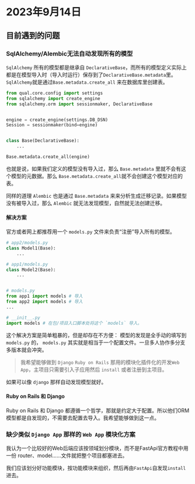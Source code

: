 # 2023年9月14日

## 目前遇到的问题

### SqlAlchemy/Alembic无法自动发现所有的模型

`SqlAlchemy` 所有的模型都是继承自 `DeclarativeBase`，而所有的模型定义实际上都是在模型导入时（导入时运行）保存到了`DeclarativeBase.metadata`里。
`SqlAlchemy`就是通过`Base.metadata.create_all` 来在数据库里创建表。

```python
from qual.core.config import settings
from sqlalchemy import create_engine
from sqlalchemy.orm import sessionmaker, DeclarativeBase


engine = create_engine(settings.DB_DSN)
Session = sessionmaker(bind=engine)


class Base(DeclarativeBase):
    ...

```

```python
Base.metadata.create_all(engine)
```

也就是说，如果我们定义的模型没有导入过，那么 `Base.metadata` 里就不会有这个模型的元数据。那么 `Base.metadata.create_all`就不会创建这个模型对应的表。

同样的道理 `Alembic` 也是通过 `Base.metadata` 来来分析生成迁移记录。如果模型没有被导入过，那么 `Alembic` 就无法发现模型，自然就无法创建迁移。

#### 解决方案
官方或者网上都推荐用一个 `models.py` 文件来负责“注册”导入所有的模型。

```python
# app2/models.py
class Model1(Base):
    ...

# app1/models.py
class Model2(Base):
    ...


# models.py
from app1 import models # 导入 
from app2 import models # 导入
...
```
```python
# __init__.py
import models # 在包/项目入口脚本处将这个 `models` 导入。
```

这个解决方案是简单粗暴的，但是却存在不方便：
模型的发现是全手动的填写到 `models.py` 的， `models.py` 其实就是相当于一个配置文件。一旦多人协作多分支多版本就会冲突。

> 我希望能够做到 `Django` `Ruby on Rails` 那用的模块化插件化的开发`Web App`，主项目只需要引入子应用然后 `install` 或者注册到主项目。

如果可以像 `django` 那样自动发现模型就好。

#### Ruby on Rails 和 Django
Ruby on Rails 和 Django 都遵循一个哲学，那就是约定大于配置。所以他们ORM模型都是自发现的，不需要去配置去导入。我希望能够做到这一点。


### 缺少类似 `Django App` 那样的 `Web App` 模块化方案

我认为一个比较好的Web后端应该按领域划分模块，而不是FastApi官方教程中用一份 router、model……文件就把整个项目都塞进去。

我们应该划分好功能模块，按功能模块来组织，然后再由`FastApi`自发现`install`进去。